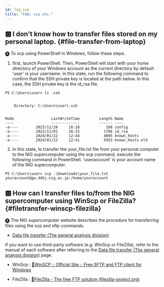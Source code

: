 ```yaml
---
id: faq_scp
title: "FAQ: scp etc."
---
```




## &#x1F180; I don't know how to transfer files stored on my personal laptop. {#file-transfer-from-laptop}

&#x1F150; To scp using PowerShell in Windows, follow these steps.

1. first, launch PowerShell. Then, PowerShell will start with your home directory of your Windows account as the current directory by default. 'user' is your username. In this state, run the following command to confirm that the SSH private key is located at the path below. In this case, the SSH private key is the id_rsa file.

```
PS C:\Users\user> ls .ssh


    Directory: C:\Users\user\.ssh


Mode                 LastWriteTime         Length Name
----                 -------------         ------ ----
-a----        2023/11/28     16:18            160 config
-a----        2022/11/01     16:33           1766 id_rsa
-a----        2024/01/22     12:44           4885 known_hosts
-a----        2024/01/22     12:41           5453 known_hosts.old
```

2. In this state, to transfer the your_file.txt file from your personal computer to the NIG supercomputer using the scp command, execute the following command in PowerShell. 'useraccount' is your account name of the NIG supercomputer.

```
PS C:\Users\user> scp .\Downloads\your_file.txt
youraccount@gw.ddbj.nig.ac.jp:/home/youraccount
```


## &#x1F180; How can I transfer files to/from the NIG supercomputer using WinScp or FileZilla? {#filetransfer-winscp-filezilla}

&#x1F150; The NIG supercomputer website describes the procedure for transferring files using the scp and sftp commands.

- [Data file transfer (The general analysis division)](/guides/using_general_analysis_division/ga_data_transfer/)

If you want to use third-party software (e.g. WinScp or FileZilla), refer to the manual of each software after referring to the [Data file transfer (The general analysis division)](/guides/using_general_analysis_division/ga_data_transfer/) page.

- WinScp : 
[&#x1f517;WinSCP :: Official Site :: Free SFTP and FTP client for Windows](https://winscp.net/eng/index.php)


- FileZilla : 
[&#x1f517;FileZilla - The free FTP solution (filezilla-project.org)](https://filezilla-project.org/)
